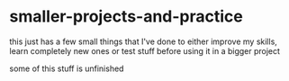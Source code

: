 # smaller-projects-and-practice

this just has a few small things that I've done to either improve my skills, learn completely new ones or test stuff before using it in a bigger project

some of this stuff is unfinished
